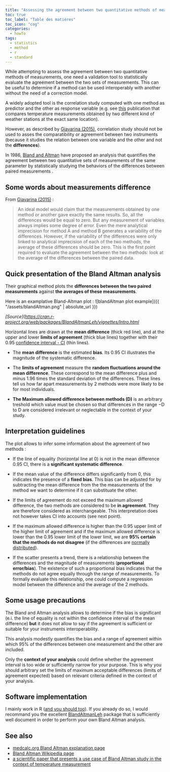 ```yaml
---
title: "Assessing the agreement between two quantitative methods of measurements : understanding the Bland Altman analysis"
toc: true
toc_label: "Table des matières"
toc_icon: "cog"
categories:
  - howTo
tags:
  - statistics
  - method
  - r
  - standard
---
```


While attempting to assess the agreement between two quantitative methods of measurements, one need a validation tool to statistically evaluate the agreement between the two sets of measurements. This can be useful to determine if a method can be used interoperably with another without the need of a correction model.

A widely adopted tool is the correlation study computed with one method as predictor and the other as response variable (e.g. see [this](http://onlinelibrary.wiley.com/doi/10.1002/wea.2158/pdf) publication that compares temperature measurements obtained by two different kind of weather stations at the exact same location).  

However, as described by [Giavarina (2015)](https://www.ncbi.nlm.nih.gov/pmc/articles/PMC4470095/), correlation study should not be used to asses the comparatibility or agreement between two instruments (because it studies the relation between one variable and the other and not the __differences__).

In 1986, [Bland and Altman](https://www-users.york.ac.uk/~mb55/meas/ba.pdf) have proposed an analysis that quantifies the agreement between two quantitative sets of measurements of the same parameter by statistically studying the behaviors of the differences between paired measurements . 

## Some words about measurements difference

From [Giavarina (2015)](https://www.ncbi.nlm.nih.gov/pmc/articles/PMC4470095/) :

> An ideal model would claim that the measurements obtained by one method or another gave exactly the same results. So, all the differences would be equal to zero. But any measurement of variables always implies some degree of error. Even the mere analytical imprecision for method A and method B generates a variability of the differences. However, if the variability of the differences were only linked to analytical imprecision of each of the two methods, the average of these differences should be zero. This is the first point required to evaluate the agreement between the two methods: look at the average of the differences between the paired data.


## Quick presentation of the Bland Altman analysis

Their graphical method plots the __differences between the two paired measurements__ against __the averages of these measurements__.

Here is an examplative Bland-Altman plot : 
![blandAltman plot example]({{ "/assets/blandAltman.png" | absolute_url }})

*[Source](https://cran.r-project.org/web/packages/BlandAltmanLeh/vignettes/Intro.html*

Horizontal lines are drawn at the __mean difference__ (thick red line), and at the upper and lower __limits of agreement__ (thick blue lines) together with their 0.95 [confidence interval - CI](https://www.mathsisfun.com/data/confidence-interval.html) (thin lines). 

* The __mean difference__ is the estimated __bias__. Its 0.95 CI illustrates the magnitude of the systematic difference. 

* The __limits of agreement__ measure the __random fluctuations around the mean difference__. These correspond to the mean difference plus and minus 1.96 times the standard deviation of the differences. These lines tell us how far apart measurements by 2 methods were more likely to be for most individuals.

* __The Maximum allowed difference between methods (D)__ is an arbitrary treshold which value must be chosen so that differences in the range −D to D are considered irrelevant or neglectable in the context of your study.

## Interpretation guidelines

The plot allows to infer some information about the agreement of two methods : 

* If the line of equality (horizontal line at 0) is not in the mean difference 0.95 CI, there is a __significant systematic difference__.

* If the mean value of the difference differs significantly from 0, this indicates the presence of a __fixed bias__.  This bias can be adjusted for by subtracting the mean difference from the the measurements of the method we want to determine if it can substituate the other. 

* If the limits of agreement do not exceed the maximum allowed difference, the two methods are considered to be __in agreement__. They are therefore considered as interchangeable. This interpretation does not however takes CI into accounts (see next point).

* If the maximum allowed difference is higher than the 0.95 upper limit of the higher limit of agreement and if the maximum allowed difference is lower than the 0.95 lower limit of the lower limit, we are __95% certain that the methods do not disagree__ (if the differences are [normally distributed](https://rexplorations.wordpress.com/2015/08/11/normality-tests-in-r/)).

* If the scatter presents a trend, there is a relationship between the differences and the magnitude of measurements (__proportional error/bias__). The existence of such a proportional bias indicates that the methods do not agree equally through the range of measurements. To formally evaluate this relationship, one could compute a regression model between the difference and the average of the 2 methods. 

## Some usage precautions

The Bland and Altman analysis allows to determine if the bias is significant (e.i. the line of equality is not within the confidence interval of the mean difference) __but__ it does not allow to say if the agreement is sufficient or suitable for your instruments interoperability.  

This analysis modestly quantifies the bias and a range of agreement within which 95% of the differences between one measurement and the other are included.

Only the __context of your analysis__ could define whether the agreement interval is too wide or sufficiently narrow for your purpose. This is why you should arbitrary set the limits of maximum acceptable differences (limits of agreement expected) based on relevant criteria defined in the context of your analysis.


## Software implementation

I mainly work in R ([and you should too](https://www.r-bloggers.com/why-use-r-five-reasons/)). 
If you already do so, I would recommand you the excellent [BlandAltmanLeh](https://cran.r-project.org/web/packages/BlandAltmanLeh/vignettes/Intro.html) package that is sufficiently well document in order to perform your own Bland Altman analysis.


## See also

* [medcalc.org Bland Altman explanation page](https://www.medcalc.org/manual/blandaltman.php)
* [Bland Altman Wikipedia page](https://en.wikipedia.org/wiki/Bland%E2%80%93Altman_plot#/media/File:Bland-Alman_Plot_with_CI%27s_on_LOA.png)
* [a scientific paper that presents a use case of Bland Altman study in the context of temperature measurement](https://repository.uwl.ac.uk/id/eprint/2044/1/Amoako-Attah-Jahromi-2015-Method-comparison-analysis-of-dwellings-temperatures-in-the-UK.pdf)

